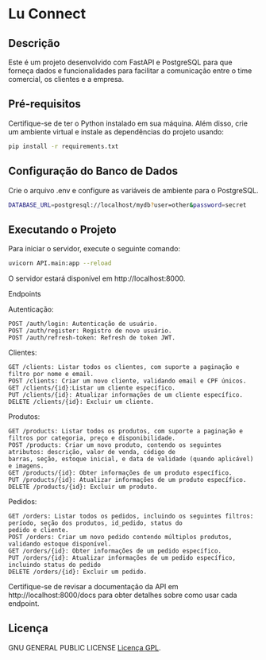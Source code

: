 # Lu Connect

## Descrição
Este é um projeto desenvolvido com FastAPI e PostgreSQL para que forneça dados e funcionalidades para facilitar a
comunicação entre o time comercial, os clientes e a empresa.

## Pré-requisitos
Certifique-se de ter o Python instalado em sua máquina. Além disso, crie um ambiente virtual e instale as dependências do projeto usando:

```bash
pip install -r requirements.txt
```
## Configuração do Banco de Dados

Crie o arquivo .env e configure as variáveis de ambiente para o PostgreSQL.

```bash
DATABASE_URL=postgresql://localhost/mydb?user=other&password=secret 
```
## Executando o Projeto

Para iniciar o servidor, execute o seguinte comando:

```bash
uvicorn API.main:app --reload
```
O servidor estará disponível em http://localhost:8000.

Endpoints

  Autenticação:
  
    POST /auth/login: Autenticação de usuário.
    POST /auth/register: Registro de novo usuário.
    POST /auth/refresh-token: Refresh de token JWT.
    
  Clientes:
  
    GET /clients: Listar todos os clientes, com suporte a paginação e filtro por nome e email.
    POST /clients: Criar um novo cliente, validando email e CPF únicos.
    GET /clients/{id}:Listar um cliente específico.
    PUT /clients/{id}: Atualizar informações de um cliente específico.
    DELETE /clients/{id}: Excluir um cliente.
  
  Produtos:
  
    GET /products: Listar todos os produtos, com suporte a paginação e filtros por categoria, preço e disponibilidade.
    POST /products: Criar um novo produto, contendo os seguintes atributos: descrição, valor de venda, código de
    barras, seção, estoque inicial, e data de validade (quando aplicável) e imagens.
    GET /products/{id}: Obter informações de um produto específico.
    PUT /products/{id}: Atualizar informações de um produto específico.
    DELETE /products/{id}: Excluir um produto.

  Pedidos:
  
    GET /orders: Listar todos os pedidos, incluindo os seguintes filtros: período, seção dos produtos, id_pedido, status do
    pedido e cliente.
    POST /orders: Criar um novo pedido contendo múltiplos produtos, validando estoque disponível.
    GET /orders/{id}: Obter informações de um pedido específico.
    PUT /orders/{id}: Atualizar informações de um pedido específico, incluindo status do pedido
    DELETE /orders/{id}: Excluir um pedido.   
        
Certifique-se de revisar a documentação da API em http://localhost:8000/docs para obter detalhes sobre como usar cada endpoint.

## Licença
GNU GENERAL PUBLIC LICENSE [Licença GPL](./LICENSE.md).
